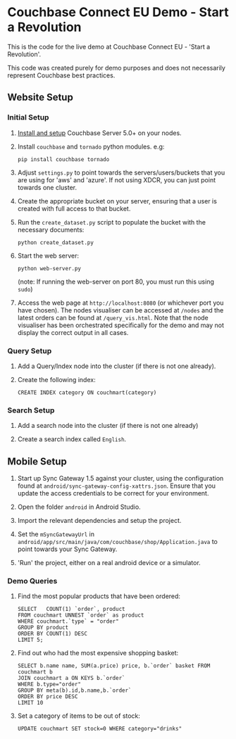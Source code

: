 # Couchbase Connect EU Demo - Start a Revolution

This is the code for the live demo at Couchbase Connect EU -
'Start a Revolution'.

This code was created purely for demo purposes and does not necessarily
represent Couchbase best practices.

## Website Setup

### Initial Setup

1. [Install and setup](https://developer.couchbase.com/documentation/server/5.0/install/install-intro.html) Couchbase Server 5.0+ on your nodes.

2. Install `couchbase` and `tornado` python modules. e.g:

    ```
    pip install couchbase tornado
    ```
    
3. Adjust `settings.py` to point towards the servers/users/buckets that you 
are using for
'aws' and 'azure'. If not using XDCR, you can just point towards one cluster.

4. Create the appropriate bucket on your server, ensuring that a user is created
with full access to that bucket.

5. Run the `create_dataset.py` script to populate the bucket with the necessary
documents:

    ```
    python create_dataset.py
    ```

6. Start the web server:

    ```
    python web-server.py
    ```
   
   (note: If running the web-server on port 80, you must run this using `sudo`)
   
7. Access the web page at `http://localhost:8080` 
(or whichever port you have chosen). The nodes visualiser can be accessed at
`/nodes` and the latest orders can be found at `/query_vis.html`. Note that the
node visualiser has been orchestrated specifically for the demo and may not 
display the correct output in all cases.

### Query Setup

1. Add a Query/Index node into the cluster (if there is not one already).

2. Create the following index:

    ```
    CREATE INDEX category ON couchmart(category)
    ```

### Search Setup

1. Add a search node into the cluster (if there is not one already)

2. Create a search index called `English`.

## Mobile Setup

1. Start up Sync Gateway 1.5 against your cluster, using the configuration 
found at `android/sync-gateway-config-xattrs.json`. Ensure that you update the
access credentials to be correct for your environment.

2. Open the folder `android` in Android Studio.

3. Import the relevant dependencies and setup the project.

4. Set the `mSyncGatewayUrl` in 
`android/app/src/main/java/com/couchbase/shop/Application.java` to point 
towards your Sync Gateway.

5. 'Run' the project, either on a real android device or a simulator.

   
### Demo Queries
1. Find the most popular products that have been ordered:

    ```
    SELECT   COUNT(1) `order`, product
    FROM couchmart UNNEST `order` as product
    WHERE couchmart.`type` = "order"
    GROUP BY product
    ORDER BY COUNT(1) DESC 
    LIMIT 5;
    ```
    
2. Find out who had the most expensive shopping basket:

    ```
    SELECT b.name name, SUM(a.price) price, b.`order` basket FROM couchmart b 
    JOIN couchmart a ON KEYS b.`order`
    WHERE b.type="order"
    GROUP BY meta(b).id,b.name,b.`order`
    ORDER BY price DESC
    LIMIT 10
    ```
    
3. Set a category of items to be out of stock:

    ```
    UPDATE couchmart SET stock=0 WHERE category="drinks"
    ```
